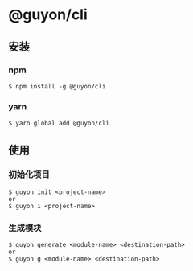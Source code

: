 # @guyon/cli
## 安装

### npm

``` 
$ npm install -g @guyon/cli
```

### yarn
```
$ yarn global add @guyon/cli
```

## 使用

### 初始化项目
```
$ guyon init <project-name>
or
$ guyon i <project-name>
```

### 生成模块
```
$ guyon generate <module-name> <destination-path>
or
$ guyon g <module-name> <destination-path>
```
